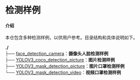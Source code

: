 # 检测样例

#### 介绍
本仓包含多种检测样例，以供用户参考。目录结构和具体说明如下。

**./**   
├── [face_detection_camera](./face_detection_camera)：**摄像头人脸检测样例**      
├── [YOLOV3_coco_detection_picture](./YOLOV3_coco_detection_picture)：**图片检测样例**    
├── [YOLOV3_mask_detection_picture](./YOLOV3_mask_detection_picture)：**图片口罩检测样例**     
└── [YOLOV3_mask_detection_video](./YOLOV3_mask_detection_video)：**视频口罩检测样例**    
